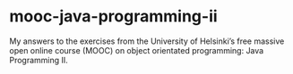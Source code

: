 # mooc-java-programming-ii
My answers to the exercises from the University of Helsinki’s free massive open online course (MOOC) on object orientated programming: Java Programming II.
